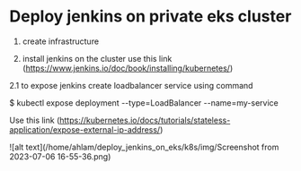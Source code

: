 # Deploy jenkins on private eks cluster 

 
 

1. create infrastructure <br> 

2. install jenkins on the cluster use this link (https://www.jenkins.io/doc/book/installing/kubernetes/) <br> 

2.1 to expose jenkins create loadbalancer service using command 

 $ kubectl expose deployment <deployment name> --type=LoadBalancer --name=my-service <br> 

Use this link (https://kubernetes.io/docs/tutorials/stateless-application/expose-external-ip-address/) <br> 

![alt text](/home/ahlam/deploy_jenkins_on_eks/k8s/img/Screenshot from 2023-07-06 16-55-36.png) 